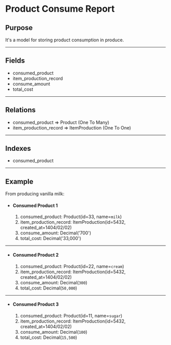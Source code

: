 # Product Consume Report

## Purpose

It's a model for storing product consumption in produce.

---

## Fields

- consumed_product
- item_production_record
- consume_amount
- total_cost

---

## Relations

- consumed_product => Product (One To Many)
- item_production_record => ItemProduction (One To One)

---

## Indexes

- consumed_product

---

## Example

From producing vanilla milk:

- #### Consumed Product 1
  1. consumed_product: Product(id=33, name=`milk`)
  2. item_production_record: ItemProduction(id=5432, created_at=1404/02/02)
  3. consume_amount: Decimal('700')
  4. total_cost: Decimal('33,000')

---

- #### Consumed Product 2
  1. consumed_product: Product(id=22, name=`cream`)
  2. item_production_record: ItemProduction(id=5432, created_at=1404/02/02)
  3. consume_amount: Decimal(`300`)
  4. total_cost: Decimal(`50,000`)

---

- #### Consumed Product 3
  1. consumed_product: Product(id=11, name=`sugar`)
  2. item_production_record: ItemProduction(id=5432, created_at=1404/02/02)
  3. consume_amount: Decimal(`100`)
  4. total_cost: Decimal(`15,500`)
